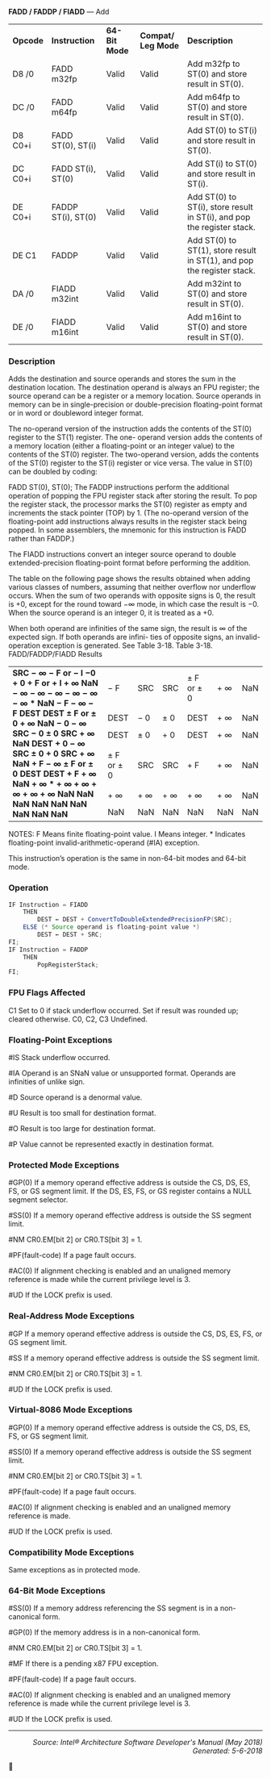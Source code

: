 <b>FADD / FADDP / FIADD</b> — Add
<table>
	<tr>
		<td><b>Opcode</b></td>
		<td><b>Instruction</b></td>
		<td><b>64-Bit Mode</b></td>
		<td><b>Compat/ Leg Mode</b></td>
		<td><b>Description</b></td>
	</tr>
	<tr>
		<td>D8 /0</td>
		<td>FADD m32fp</td>
		<td>Valid</td>
		<td>Valid</td>
		<td>Add m32fp to ST(0) and store result in ST(0).</td>
	</tr>
	<tr>
		<td>DC /0</td>
		<td>FADD m64fp</td>
		<td>Valid</td>
		<td>Valid</td>
		<td>Add m64fp to ST(0) and store result in ST(0).</td>
	</tr>
	<tr>
		<td>D8 C0+i</td>
		<td>FADD ST(0), ST(i)</td>
		<td>Valid</td>
		<td>Valid</td>
		<td>Add ST(0) to ST(i) and store result in ST(0).</td>
	</tr>
	<tr>
		<td>DC C0+i</td>
		<td>FADD ST(i), ST(0)</td>
		<td>Valid</td>
		<td>Valid</td>
		<td>Add ST(i) to ST(0) and store result in ST(i).</td>
	</tr>
	<tr>
		<td>DE C0+i</td>
		<td>FADDP ST(i), ST(0)</td>
		<td>Valid</td>
		<td>Valid</td>
		<td>Add ST(0) to ST(i), store result in ST(i), and pop the register stack.</td>
	</tr>
	<tr>
		<td>DE C1</td>
		<td>FADDP</td>
		<td>Valid</td>
		<td>Valid</td>
		<td>Add ST(0) to ST(1), store result in ST(1), and pop the register stack.</td>
	</tr>
	<tr>
		<td>DA /0</td>
		<td>FIADD m32int</td>
		<td>Valid</td>
		<td>Valid</td>
		<td>Add m32int to ST(0) and store result in ST(0).</td>
	</tr>
	<tr>
		<td>DE /0</td>
		<td>FIADD m16int</td>
		<td>Valid</td>
		<td>Valid</td>
		<td>Add m16int to ST(0) and store result in ST(0).</td>
	</tr>
</table>


### Description
Adds the destination and source operands and stores the sum in the destination location. The destination operand
is always an FPU register; the source operand can be a register or a memory location. Source operands in memory
can be in single-precision or double-precision floating-point format or in word or doubleword integer format.

The no-operand version of the instruction adds the contents of the ST(0) register to the ST(1) register. The one-
operand version adds the contents of a memory location (either a floating-point or an integer value) to the contents
of the ST(0) register. The two-operand version, adds the contents of the ST(0) register to the ST(i) register or vice
versa. The value in ST(0) can be doubled by coding:

FADD ST(0), ST(0);
The FADDP instructions perform the additional operation of popping the FPU register stack after storing the result.
To pop the register stack, the processor marks the ST(0) register as empty and increments the stack pointer (TOP)
by 1. (The no-operand version of the floating-point add instructions always results in the register stack being
popped. In some assemblers, the mnemonic for this instruction is FADD rather than FADDP.)

The FIADD instructions convert an integer source operand to double extended-precision floating-point format
before performing the addition.

The table on the following page shows the results obtained when adding various classes of numbers, assuming that
neither overflow nor underflow occurs.
When the sum of two operands with opposite signs is 0, the result is +0, except for the round toward −∞ mode, in
which case the result is −0. When the source operand is an integer 0, it is treated as a +0.

When both operand are infinities of the same sign, the result is ∞ of the expected sign. If both operands are infini-
ties of opposite signs, an invalid-operation exception is generated. See Table 3-18.
Table 3-18.  FADD/FADDP/FIADD Results
<table>
	<tr>
		<td colspan=8 rowspan=8><b>SRC − ∞ − F or − I −0 + 0 + F or + I + ∞ NaN − ∞ − ∞ − ∞ − ∞ − ∞ − ∞ * NaN − F − ∞ − F DEST DEST ± F or ± 0 + ∞ NaN − 0 − ∞ SRC − 0 ± 0 SRC + ∞ NaN DEST + 0 − ∞ SRC ± 0 + 0 SRC + ∞ NaN + F − ∞ ± F or ± 0 DEST DEST + F + ∞ NaN + ∞ * + ∞ + ∞ + ∞ + ∞ + ∞ NaN NaN NaN NaN NaN NaN NaN NaN NaN</b></td>
	</tr>
	<tr>
		<td>− F</td>
		<td>SRC</td>
		<td>SRC</td>
		<td>± F or ± 0</td>
		<td>+ ∞</td>
		<td colspan=2>NaN</td>
	</tr>
	<tr>
		<td>DEST</td>
		<td>− 0</td>
		<td>± 0</td>
		<td>DEST</td>
		<td>+ ∞</td>
		<td colspan=2>NaN</td>
	</tr>
	<tr>
		<td>DEST</td>
		<td>± 0</td>
		<td>+ 0</td>
		<td>DEST</td>
		<td>+ ∞</td>
		<td colspan=2>NaN</td>
	</tr>
	<tr>
		<td>± F or ± 0</td>
		<td>SRC</td>
		<td>SRC</td>
		<td>+ F</td>
		<td>+ ∞</td>
		<td colspan=2>NaN</td>
	</tr>
	<tr>
		<td>+ ∞</td>
		<td>+ ∞</td>
		<td>+ ∞</td>
		<td>+ ∞</td>
		<td>+ ∞</td>
		<td colspan=2>NaN</td>
	</tr>
	<tr>
		<td rowspan=2>NaN</td>
		<td rowspan=2>NaN</td>
		<td rowspan=2>NaN</td>
		<td rowspan=2>NaN</td>
		<td rowspan=2>NaN</td>
		<td colspan=2 rowspan=2>NaN</td>
	</tr>
</table>

NOTES:
F Means finite floating-point value.
I Means integer.
\* Indicates floating-point invalid-arithmetic-operand (\#IA) exception.

This instruction’s operation is the same in non-64-bit modes and 64-bit mode.

### Operation

```java
IF Instruction = FIADD
    THEN
        DEST ← DEST + ConvertToDoubleExtendedPrecisionFP(SRC);
    ELSE (* Source operand is floating-point value *)
        DEST ← DEST + SRC;
FI;
IF Instruction = FADDP 
    THEN 
        PopRegisterStack;
FI;
```
### FPU Flags Affected

C1
Set to 0 if stack underflow occurred.
Set if result was rounded up; cleared otherwise.
C0, C2, C3
Undefined.

### Floating-Point Exceptions

<p>#IS
Stack underflow occurred.
<p>#IA
Operand is an SNaN value or unsupported format.
Operands are infinities of unlike sign.
<p>#D
Source operand is a denormal value.
<p>#U
Result is too small for destination format.
<p>#O
Result is too large for destination format.
<p>#P
Value cannot be represented exactly in destination format.

### Protected Mode Exceptions
<p>#GP(0)
If a memory operand effective address is outside the CS, DS, ES, FS, or GS segment limit.
If the DS, ES, FS, or GS register contains a NULL segment selector.
<p>#SS(0)
If a memory operand effective address is outside the SS segment limit.
<p>#NM
CR0.EM[bit 2] or CR0.TS[bit 3] = 1.
<p>#PF(fault-code)
If a page fault occurs.
<p>#AC(0)
If alignment checking is enabled and an unaligned memory reference is made while the
current privilege level is 3.
<p>#UD
If the LOCK prefix is used.

### Real-Address Mode Exceptions

<p>#GP
If a memory operand effective address is outside the CS, DS, ES, FS, or GS segment limit.
<p>#SS
If a memory operand effective address is outside the SS segment limit.
<p>#NM
CR0.EM[bit 2] or CR0.TS[bit 3] = 1.
<p>#UD
If the LOCK prefix is used.

### Virtual-8086 Mode Exceptions

<p>#GP(0)
If a memory operand effective address is outside the CS, DS, ES, FS, or GS segment limit.
<p>#SS(0)
If a memory operand effective address is outside the SS segment limit.
<p>#NM
CR0.EM[bit 2] or CR0.TS[bit 3] = 1.
<p>#PF(fault-code)
If a page fault occurs.
<p>#AC(0)
If alignment checking is enabled and an unaligned memory reference is made.
<p>#UD
If the LOCK prefix is used.

### Compatibility Mode Exceptions

Same exceptions as in protected mode.

### 64-Bit Mode Exceptions

<p>#SS(0)
If a memory address referencing the SS segment is in a non-canonical form.
<p>#GP(0)
If the memory address is in a non-canonical form.
<p>#NM
CR0.EM[bit 2] or CR0.TS[bit 3] = 1.
<p>#MF
If there is a pending x87 FPU exception.
<p>#PF(fault-code)
If a page fault occurs.
<p>#AC(0)
If alignment checking is enabled and an unaligned memory reference is made while the
current privilege level is 3.
<p>#UD
If the LOCK prefix is used.

 --- 
<p align="right"><i>Source: Intel® Architecture Software Developer's Manual (May 2018)<br>Generated: 5-6-2018</i></p>
